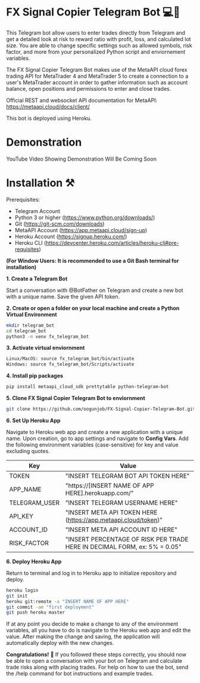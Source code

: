 # FX Signal Copier Telegram Bot 💻💸

This Telegram bot allow users to enter trades directly from Telegram and get a detailed look at risk to reward ratio with profit, loss, and calculated lot size. You are able to change specific settings such as allowed symbols, risk factor, and more from your personalized Python script and enviornement variables.

The FX Signal Copier Telegram Bot makes use of the MetaAPI cloud forex trading API for MetaTrader 4 and MetaTrader 5 to create a connection to a user's MetaTrader account in order to gather information such as account balance, open positions and permissions to enter and close trades.

Official REST and websocket API documentation for MetaAPI: https://metaapi.cloud/docs/client/

This bot is deployed using Heroku.

# Demonstration

YouTube Video Showing Demonstration Will Be Coming Soon

# Installation ⚒️

Prerequisites:
- Telegram Account 
- Python 3 or higher (https://www.python.org/downloads/)
- Git (https://git-scm.com/downloads)
- MetaAPI Account (https://app.metaapi.cloud/sign-up)
- Heroku Account (https://signup.heroku.com/)
- Heroku CLI (https://devcenter.heroku.com/articles/heroku-cli#pre-requisites)

**(For Window Users: It is recommended to use a Git Bash terminal for installation)**

**1. Create a Telegram Bot**

Start a conversation with @BotFather on Telegram and create a new bot with a unique name. Save the given API token.

**2. Create or open a folder on your local machine and create a Python Virtual Environment**
```bash
mkdir telegram_bot
cd telegram_bot
python3 -m venv fx_telegram_bot
```

**3. Activate virtual enviornment**
```bash
Linux/MacOS: source fx_telegram_bot/bin/activate
Windows: source fx_telegram_bot/Scripts/activate
```

**4. Install pip packages**
```bash
pip install metaapi_cloud_sdk prettytable python-telegram-bot
```

**5. Clone FX Signal Copier Telegram Bot to enviornment**
```bash
git clone https://github.com/oogunjob/FX-Signal-Copier-Telegram-Bot.git
```

**6. Set Up Heroku App**

Navigate to Heroku web app and create a new application with a unique name. Upon creation, go to app settings and navigate to **Config Vars**. Add the following environment  variables (case-sensitive) for key and value excluding quotes.

|Key  | Value |
| ------------- | ------------- |
| TOKEN  | "INSERT TELEGRAM BOT API TOKEN HERE"  |
| APP_NAME  | "https://[INSERT NAME OF APP HERE].herokuapp.com/"  |
| TELEGRAM_USER  | "INSERT TELEGRAM USERNAME HERE"  |
| API_KEY  | "INSERT META API TOKEN HERE (https://app.metaapi.cloud/token)"  |
| ACCOUNT_ID  | "INSERT META API ACCOUNT ID HERE"  |
| RISK_FACTOR  | "INSERT PERCENTAGE OF RISK PER TRADE HERE IN DECIMAL FORM, ex: 5% = 0.05"  |

**6. Deploy Heroku App**

Return to terminal and log in to Heroku app to initialize repository and deploy.
```bash
heroku login
git init
heroku git:remote -a "INSERT NAME OF APP HERE"
git commit -am "first deployment"
git push heroku master
```

If at any point you decide to make a change to any of the environment variables, all you have to do is navigate to the Heroku web app and edit the value. After making the change and saving, the application will automatically deploy with the new changes.

**Congratulations!** 🥳 If you followed these steps correctly, you should now be able to open a conversation with your bot on Telegram and calculate trade risks along with placing trades. For help on how to use the bot, send the /help command for bot instructions and example trades.
